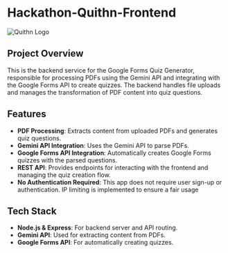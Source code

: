 # Hackathon-Quithn-Frontend

![Quithn Logo](https://github.com/user-attachments/assets/e2fdd293-d55c-4f4a-bc66-e7cedb74722c)

## Project Overview

This is the backend service for the Google Forms Quiz Generator, responsible for processing PDFs using the Gemini API and integrating with the Google Forms API to create quizzes. The backend handles file uploads and manages the transformation of PDF content into quiz questions.

## Features

- **PDF Processing**: Extracts content from uploaded PDFs and generates quiz questions.
- **Gemini API Integration**: Uses the Gemini API to parse PDFs.
- **Google Forms API Integration**: Automatically creates Google Forms quizzes with the parsed questions.
- **REST API**: Provides endpoints for interacting with the frontend and managing the quiz creation flow.
- **No Authentication Required**: This app does not require user sign-up or authentication. IP limiting is implemented to ensure a fair usage

## Tech Stack

- **Node.js & Express**: For backend server and API routing.
- **Gemini API**: Used for extracting content from PDFs.
- **Google Forms API**: For automatically creating quizzes.
